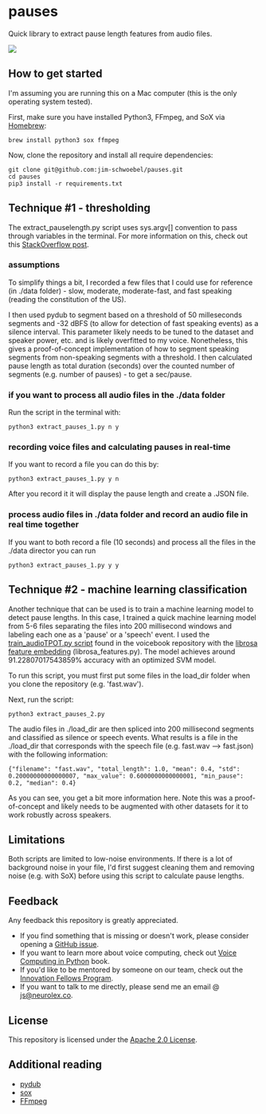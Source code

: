 # pauses

Quick library to extract pause length features from audio files. 

![](https://media.giphy.com/media/l0HlKrB02QY0f1mbm/giphy.gif)

## How to get started

I'm assuming you are running this on a Mac computer (this is the only operating system tested).

First, make sure you have installed Python3, FFmpeg, and SoX via [Homebrew](https://brew.sh/):

```
brew install python3 sox ffmpeg
```

Now, clone the repository and install all require dependencies:

```
git clone git@github.com:jim-schwoebel/pauses.git
cd pauses 
pip3 install -r requirements.txt
```

## Technique #1 - thresholding 

The extract_pauselength.py script uses sys.argv[] convention to pass through variables in the terminal. For more information on this, check out this [StackOverflow post](https://stackoverflow.com/questions/4117530/sys-argv1-meaning-in-script).

### assumptions 

To simplify things a bit, I recorded a few files that I could use for reference (in ./data folder) - slow, moderate, moderate-fast, and fast speaking (reading the constitution of the US). 

I then used pydub to segment based on a threshold of 50 milleseconds segments and -32 dBFS (to allow for detection of fast speaking events) as a silence interval. This parameter likely needs to be tuned to the dataset and speaker power, etc. and is likely overfitted to my voice. Nonetheless, this gives a proof-of-concept implementation of how to segment speaking segments from non-speaking segments with a threshold. I then calculated pause length as total duration (seconds) over the counted number of segments (e.g. number of pauses) - to get a sec/pause.

### if you want to process all audio files in the ./data folder 

Run the script in the terminal with:

```
python3 extract_pauses_1.py n y
```

### recording voice files and calculating pauses in real-time

If you want to record a file you can do this by: 

```
python3 extract_pauses_1.py y n
```

After you record it it will display the pause length and create a .JSON file. 

### process audio files in ./data folder and record an audio file in real time together

If you want to both record a file (10 seconds) and process all the files in the ./data director you can run 

```
python3 extract_pauses_1.py y y
```

## Technique #2 - machine learning classification 

Another technique that can be used is to train a machine learning model to detect pause lengths. In this case, I trained a quick machine learning model from 5-6 files separating the files into 200 millisecond windows and labeling each one as a 'pause' or a 'speech' event. I used the [train_audioTPOT.py script](https://github.com/jim-schwoebel/voicebook/blob/master/chapter_4_modeling/train_audioTPOT.py) found in the voicebook repository with the [librosa feature embedding](https://github.com/jim-schwoebel/voicebook/blob/master/chapter_3_featurization/librosa_features.py) (librosa_features.py). The model achieves around 91.22807017543859% accuracy with an optimized SVM model. 

To run this script, you must first put some files in the load_dir folder when you clone the repository (e.g. 'fast.wav'). 

Next, run the script:
```
python3 extract_pauses_2.py
```

The audio files in ./load_dir are then spliced into 200 millisecond segments and classified as silence or speech events. What results is a file in the ./load_dir that corresponds with the speech file (e.g. fast.wav --> fast.json) with the following information:

```
{"filename": "fast.wav", "total_length": 1.0, "mean": 0.4, "std": 0.20000000000000007, "max_value": 0.6000000000000001, "min_pause": 0.2, "median": 0.4}
```

As you can see, you get a bit more information here. Note this was a proof-of-concept and likely needs to be augmented with other datasets for it to work robustly across speakers. 

## Limitations

Both scripts are limited to low-noise environments. If there is a lot of background noise in your file, I'd first suggest cleaning them and removing noise (e.g. with SoX) before using this script to calculate pause lengths.

## Feedback
Any feedback this repository is greatly appreciated. 
* If you find something that is missing or doesn't work, please consider opening a [GitHub issue](https://github.com/jim-schwoebel/pauses/issues).
* If you want to learn more about voice computing, check out [Voice Computing in Python](https://github.com/jim-schwoebel/voicebook) book.
* If you'd like to be mentored by someone on our team, check out the [Innovation Fellows Program](http://neurolex.ai/research).
* If you want to talk to me directly, please send me an email @ js@neurolex.co. 

## License
This repository is licensed under the [Apache 2.0 License](https://www.apache.org/licenses/LICENSE-2.0). 

## Additional reading
* [pydub](https://github.com/jiaaro/pydub)
* [sox](http://sox.sourceforge.net/)
* [FFmpeg](https://ffmpeg.org/)
